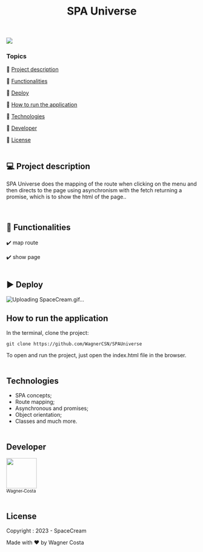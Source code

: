  <h1 align="center">SPA Universe</h1> 

<p><br/><br/>
   <img src="http://img.shields.io/static/v1?label=STATUS&message=CONCLUIDO&color=GREEN&style=for-the-badge"/>
</p>

### Topics 

:small_blue_diamond: [Project description](#-project-description)

:small_blue_diamond: [Functionalities](#-functionalities)

:small_blue_diamond: [Deploy](#arrow_forward-deploy)

:small_blue_diamond: [How to run the application](#how-to-run-the-application)

:small_blue_diamond: [Technologies](#technologies)

:small_blue_diamond: [Developer](#developer)

:small_blue_diamond: [License](#license)<br/><br/>


## 💻 Project description

<p align="justify">
  
SPA Universe does the mapping of the route when clicking on the menu and then directs to the page using asynchronism with the fetch returning a promise, which is to show the html of the page..
</p><br/>

## 🔨 Functionalities

:heavy_check_mark: map route  

:heavy_check_mark: show page <br/><br/>

## :arrow_forward: Deploy  

![Uploading SpaceCream.gif…](https://user-images.githubusercontent.com/119871984/231853364-3b98e2f6-f589-4bda-9e1e-f871023d6cfc.gif)

## How to run the application  

In the terminal, clone the project: 

```
git clone https://github.com/WagnerCSN/SPAUniverse
```
To open and run the project, just open the index.html file in the browser.<br/><br/>

## Technologies 

- SPA concepts;
- Route mapping;
- Asynchronous and promises;
- Object orientation;
- Classes and much more.<br/><br/>


## Developer 

 [<img src="https://www.github.com/WagnerCSN.png" width=80><br><sub>Wagner Costa</sub>](https://github.com/WagnerCSN) <br/><br/>

## License 

Copyright : 2023 - SpaceCream

Made with ❤️ by Wagner Costa
